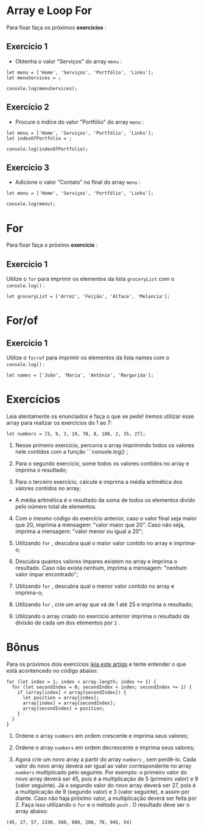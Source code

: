 # Array e Loop For

Para fixar faça os próximos __exercícios__ :

## Exercício 1

* Obtenha o valor "Serviços" do array ```menu``` :

```
let menu = ['Home', 'Serviços', 'Portfólio', 'Links'];
let menuServices = ;

console.log(menuServices);
```

## Exercício 2

* Procure o índice do valor "Portfólio" do array ```menu``` :

```
let menu = ['Home', 'Serviços', 'Portfólio', 'Links'];
let indexOfPortfolio = ;

console.log(indexOfPortfolio);
```

## Exercício 3

* Adicione o valor "Contato" no final do array ```menu``` :

```
let menu = ['Home', 'Serviços', 'Portfólio', 'Links'];

console.log(menu);
```
# For

Para fixar faça o próximo __exercício__ :

## Exercício 1

Utilize o ```for``` para imprimir os elementos da lista ```groceryList``` com o ```console.log()``` :

```
let groceryList = ['Arroz', 'Feijão', 'Alface', 'Melancia'];
```

# For/of

## Exercício 1

Utilize o ```for/of``` para imprimir os elementos da lista names com o ```console.log()``` :

```
let names = ['João', 'Maria', 'Antônio', 'Margarida'];
```

# Exercícios

Leia atentamente os enunciados e faça o que se pede! Iremos utilizar esse array para realizar os exercícios do 1 ao 7:

```
let numbers = [5, 9, 3, 19, 70, 8, 100, 2, 35, 27];
```

1. Nesse primeiro exercício, percorra o array imprimindo todos os valores nele contidos com a função ```console.log() ;

2. Para o segundo exercício, some todos os valores contidos no array e imprima o resultado;

3. Para o terceiro exercício, calcule e imprima a média aritmética dos valores contidos no array;

  * A média aritmética é o resultado da soma de todos os elementos divido pelo número total de elementos.

4. Com o mesmo código do exercício anterior, caso o valor final seja maior que 20, imprima a mensagem: "valor maior que 20". Caso não seja, imprima a mensagem: "valor menor ou igual a 20";

5. Utilizando ```for``` , descubra qual o maior valor contido no array e imprima-o;

6. Descubra quantos valores ímpares existem no array e imprima o resultado. Caso não exista nenhum, imprima a mensagem: "nenhum valor ímpar encontrado";

7. Utilizando ```for``` , descubra qual o menor valor contido no array e imprima-o;

8. Utilizando ```for``` , crie um array que vá de 1 até 25 e imprima o resultado;

9. Utilizando o array criado no exercício anterior imprima o resultado da divisão de cada um dos elementos por ```2``` .

# Bônus

Para os próximos dois exercícios [leia este artigo](http://devfuria.com.br/logica-de-programacao/introducao-ao-algoritmo-de-ordenacao-bubble-sort/) e tente entender o que está acontencedo no código abaixo:

```
for (let index = 1; index < array.length; index += 1) {
  for (let secondIndex = 0; secondIndex < index; secondIndex += 1) {
    if (array[index] < array[secondIndex]) {
      let position = array[index];
      array[index] = array[secondIndex];
      array[secondIndex] = position;
    }
  }
}
```

1. Ordene o array ```numbers``` em ordem crescente e imprima seus valores;

2. Ordene o array ```numbers``` em ordem decrescente e imprima seus valores;

3. Agora crie um novo array a partir do array ```numbers``` , sem perdê-lo. Cada valor do novo array deverá ser igual ao valor correspondente no array ```numbers``` multiplicado pelo seguinte. Por exemplo: o primeiro valor do novo array deverá ser 45, pois é a multiplicação de 5 (primeiro valor) e 9 (valor seguinte). Já o segundo valor do novo array deverá ser 27, pois é a multiplicação de 9 (segundo valor) e 3 (valor seguinte), e assim por diante. Caso não haja próximo valor, a multiplicação deverá ser feita por 2. Faça isso utilizando o ```for``` e o método ```push``` . O resultado deve ser o array abaixo:

```
[45, 27, 57, 1330, 560, 800, 200, 70, 945, 54]
```
